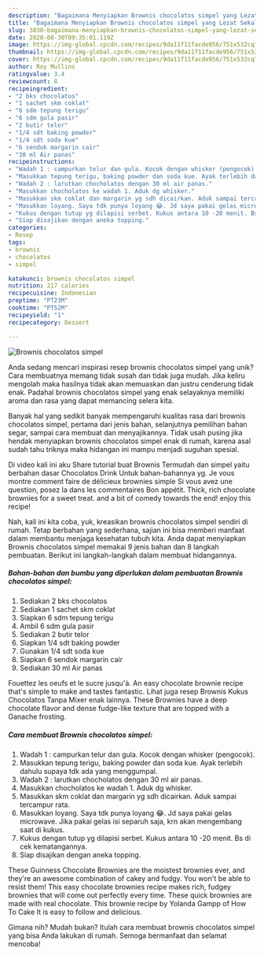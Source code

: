 ```yaml
---
description: "Bagaimana Menyiapkan Brownis chocolatos simpel yang Lezat Sekali"
title: "Bagaimana Menyiapkan Brownis chocolatos simpel yang Lezat Sekali"
slug: 3830-bagaimana-menyiapkan-brownis-chocolatos-simpel-yang-lezat-sekali
date: 2020-08-30T09:35:01.119Z
image: https://img-global.cpcdn.com/recipes/9da11f11facde956/751x532cq70/brownis-chocolatos-simpel-foto-resep-utama.jpg
thumbnail: https://img-global.cpcdn.com/recipes/9da11f11facde956/751x532cq70/brownis-chocolatos-simpel-foto-resep-utama.jpg
cover: https://img-global.cpcdn.com/recipes/9da11f11facde956/751x532cq70/brownis-chocolatos-simpel-foto-resep-utama.jpg
author: Roy Mullins
ratingvalue: 3.4
reviewcount: 8
recipeingredient:
- "2 bks chocolatos"
- "1 sachet skm coklat"
- "6 sdm tepung terigu"
- "6 sdm gula pasir"
- "2 butir telor"
- "1/4 sdt baking powder"
- "1/4 sdt soda kue"
- "6 sendok margarin cair"
- "30 ml Air panas"
recipeinstructions:
- "Wadah 1 : campurkan telur dan gula. Kocok dengan whisker (pengocok)."
- "Masukkan tepung terigu, baking powder dan soda kue. Ayak terlebih dahulu supaya tdk ada yang menggumpal."
- "Wadah 2 : larutkan chocholatos dengan 30 ml air panas."
- "Masukkan chocholatos ke wadah 1. Aduk dg whisker."
- "Masukkan skm coklat dan margarin yg sdh dicairkan. Aduk sampai tercampur rata."
- "Masukkan loyang. Saya tdk punya loyang 😂. Jd saya pakai gelas microwave. Jika pakai gelas isi separuh saja, krn akan mengembang saat di kukus."
- "Kukus dengan tutup yg dilapisi serbet. Kukus antara 10 -20 menit. Bs di cek kematangannya."
- "Siap disajikan dengan aneka topping."
categories:
- Resep
tags:
- brownis
- chocolatos
- simpel

katakunci: brownis chocolatos simpel 
nutrition: 217 calories
recipecuisine: Indonesian
preptime: "PT23M"
cooktime: "PT52M"
recipeyield: "1"
recipecategory: Dessert

---
```



![Brownis chocolatos simpel](https://img-global.cpcdn.com/recipes/9da11f11facde956/751x532cq70/brownis-chocolatos-simpel-foto-resep-utama.jpg)

Anda sedang mencari inspirasi resep brownis chocolatos simpel yang unik? Cara membuatnya memang tidak susah dan tidak juga mudah. Jika keliru mengolah maka hasilnya tidak akan memuaskan dan justru cenderung tidak enak. Padahal brownis chocolatos simpel yang enak selayaknya memiliki aroma dan rasa yang dapat memancing selera kita.

Banyak hal yang sedikit banyak mempengaruhi kualitas rasa dari brownis chocolatos simpel, pertama dari jenis bahan, selanjutnya pemilihan bahan segar, sampai cara membuat dan menyajikannya. Tidak usah pusing jika hendak menyiapkan brownis chocolatos simpel enak di rumah, karena asal sudah tahu triknya maka hidangan ini mampu menjadi suguhan spesial.

Di video kali ini aku Share tutorial buat Brownis Termudah dan simpel yaitu berbahan dasar Chocolatos Drink Untuk bahan-bahannya yg. Je vous montre comment faire de délicieux brownies simple Si vous avez une question, posez la dans les commentaires Bon appétit. Thick, rich chocolate brownies for a sweet treat. and a bit of comedy towards the end! enjoy this recipe!


Nah, kali ini kita coba, yuk, kreasikan brownis chocolatos simpel sendiri di rumah. Tetap berbahan yang sederhana, sajian ini bisa memberi manfaat dalam membantu menjaga kesehatan tubuh kita. Anda dapat menyiapkan Brownis chocolatos simpel memakai 9 jenis bahan dan 8 langkah pembuatan. Berikut ini langkah-langkah dalam membuat hidangannya.

<!--inarticleads1-->

##### Bahan-bahan dan bumbu yang diperlukan dalam pembuatan Brownis chocolatos simpel:

1. Sediakan 2 bks chocolatos
1. Sediakan 1 sachet skm coklat
1. Siapkan 6 sdm tepung terigu
1. Ambil 6 sdm gula pasir
1. Sediakan 2 butir telor
1. Siapkan 1/4 sdt baking powder
1. Gunakan 1/4 sdt soda kue
1. Siapkan 6 sendok margarin cair
1. Sediakan 30 ml Air panas


Fouettez les oeufs et le sucre jusqu&#39;à. An easy chocolate brownie recipe that&#39;s simple to make and tastes fantastic. Lihat juga resep Brownis Kukus Chocolatos Tanpa Mixer enak lainnya. These Brownies have a deep chocolate flavor and dense fudge-like texture that are topped with a Ganache frosting. 

<!--inarticleads2-->

##### Cara membuat Brownis chocolatos simpel:

1. Wadah 1 : campurkan telur dan gula. Kocok dengan whisker (pengocok).
1. Masukkan tepung terigu, baking powder dan soda kue. Ayak terlebih dahulu supaya tdk ada yang menggumpal.
1. Wadah 2 : larutkan chocholatos dengan 30 ml air panas.
1. Masukkan chocholatos ke wadah 1. Aduk dg whisker.
1. Masukkan skm coklat dan margarin yg sdh dicairkan. Aduk sampai tercampur rata.
1. Masukkan loyang. Saya tdk punya loyang 😂. Jd saya pakai gelas microwave. Jika pakai gelas isi separuh saja, krn akan mengembang saat di kukus.
1. Kukus dengan tutup yg dilapisi serbet. Kukus antara 10 -20 menit. Bs di cek kematangannya.
1. Siap disajikan dengan aneka topping.


These Guinness Chocolate Brownies are the moistest brownies ever, and they&#39;re an awesome combination of cakey and fudgy. You won&#39;t be able to resist them! This easy chocolate brownies recipe makes rich, fudgey brownies that will come out perfectly every time. These quick brownies are made with real chocolate. This brownie recipe by Yolanda Gampp of How To Cake It is easy to follow and delicious. 

Gimana nih? Mudah bukan? Itulah cara membuat brownis chocolatos simpel yang bisa Anda lakukan di rumah. Semoga bermanfaat dan selamat mencoba!
